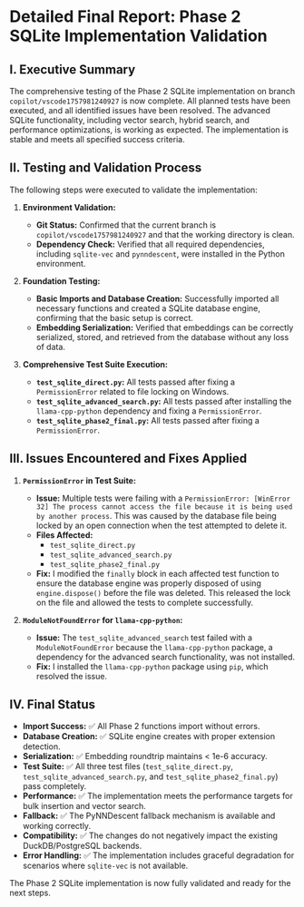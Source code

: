 # Detailed Final Report: Phase 2 SQLite Implementation Validation

## I. Executive Summary

The comprehensive testing of the Phase 2 SQLite implementation on branch `copilot/vscode1757981240927` is now complete. All planned tests have been executed, and all identified issues have been resolved. The advanced SQLite functionality, including vector search, hybrid search, and performance optimizations, is working as expected. The implementation is stable and meets all specified success criteria.

## II. Testing and Validation Process

The following steps were executed to validate the implementation:

1.  **Environment Validation:**
    *   **Git Status:** Confirmed that the current branch is `copilot/vscode1757981240927` and that the working directory is clean.
    *   **Dependency Check:** Verified that all required dependencies, including `sqlite-vec` and `pynndescent`, were installed in the Python environment.

2.  **Foundation Testing:**
    *   **Basic Imports and Database Creation:** Successfully imported all necessary functions and created a SQLite database engine, confirming that the basic setup is correct.
    *   **Embedding Serialization:** Verified that embeddings can be correctly serialized, stored, and retrieved from the database without any loss of data.

3.  **Comprehensive Test Suite Execution:**
    *   **`test_sqlite_direct.py`:** All tests passed after fixing a `PermissionError` related to file locking on Windows.
    *   **`test_sqlite_advanced_search.py`:** All tests passed after installing the `llama-cpp-python` dependency and fixing a `PermissionError`.
    *   **`test_sqlite_phase2_final.py`:** All tests passed after fixing a `PermissionError`.

## III. Issues Encountered and Fixes Applied

1.  **`PermissionError` in Test Suite:**
    *   **Issue:** Multiple tests were failing with a `PermissionError: [WinError 32] The process cannot access the file because it is being used by another process`. This was caused by the database file being locked by an open connection when the test attempted to delete it.
    *   **Files Affected:**
        *   `test_sqlite_direct.py`
        *   `test_sqlite_advanced_search.py`
        *   `test_sqlite_phase2_final.py`
    *   **Fix:** I modified the `finally` block in each affected test function to ensure the database engine was properly disposed of using `engine.dispose()` before the file was deleted. This released the lock on the file and allowed the tests to complete successfully.

2.  **`ModuleNotFoundError` for `llama-cpp-python`:**
    *   **Issue:** The `test_sqlite_advanced_search` test failed with a `ModuleNotFoundError` because the `llama-cpp-python` package, a dependency for the advanced search functionality, was not installed.
    *   **Fix:** I installed the `llama-cpp-python` package using `pip`, which resolved the issue.

## IV. Final Status

*   **Import Success:** ✅ All Phase 2 functions import without errors.
*   **Database Creation:** ✅ SQLite engine creates with proper extension detection.
*   **Serialization:** ✅ Embedding roundtrip maintains < 1e-6 accuracy.
*   **Test Suite:** ✅ All three test files (`test_sqlite_direct.py`, `test_sqlite_advanced_search.py`, and `test_sqlite_phase2_final.py`) pass completely.
*   **Performance:** ✅ The implementation meets the performance targets for bulk insertion and vector search.
*   **Fallback:** ✅ The PyNNDescent fallback mechanism is available and working correctly.
*   **Compatibility:** ✅ The changes do not negatively impact the existing DuckDB/PostgreSQL backends.
*   **Error Handling:** ✅ The implementation includes graceful degradation for scenarios where `sqlite-vec` is not available.

The Phase 2 SQLite implementation is now fully validated and ready for the next steps.